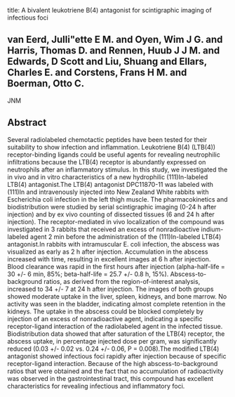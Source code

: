 title: A bivalent leukotriene B(4) antagonist for scintigraphic imaging of infectious foci

## van Eerd, Julli"ette E M. and Oyen, Wim J G. and Harris, Thomas D. and Rennen, Huub J J M. and Edwards, D Scott and Liu, Shuang and Ellars, Charles E. and Corstens, Frans H M. and Boerman, Otto C.
JNM


## Abstract
Several radiolabeled chemotactic peptides have been tested for their suitability to show infection and inflammation. Leukotriene B(4) (LTB(4)) receptor-binding ligands could be useful agents for revealing neutrophilic infiltrations because the LTB(4) receptor is abundantly expressed on neutrophils after an inflammatory stimulus. In this study, we investigated the in vivo and in vitro characteristics of a new hydrophilic (111)In-labeled LTB(4) antagonist.The LTB(4) antagonist DPC11870-11 was labeled with (111)In and intravenously injected into New Zealand White rabbits with Escherichia coli infection in the left thigh muscle. The pharmacokinetics and biodistribution were studied by serial scintigraphic imaging (0-24 h after injection) and by ex vivo counting of dissected tissues (6 and 24 h after injection). The receptor-mediated in vivo localization of the compound was investigated in 3 rabbits that received an excess of nonradioactive indium-labeled agent 2 min before the administration of the (111)In-labeled LTB(4) antagonist.In rabbits with intramuscular E. coli infection, the abscess was visualized as early as 2 h after injection. Accumulation in the abscess increased with time, resulting in excellent images at 6 h after injection. Blood clearance was rapid in the first hours after injection (alpha-half-life = 30 +/- 6 min, 85%; beta-half-life = 25.7 +/- 0.8 h, 15%). Abscess-to-background ratios, as derived from the region-of-interest analysis, increased to 34 +/- 7 at 24 h after injection. The images of both groups showed moderate uptake in the liver, spleen, kidneys, and bone marrow. No activity was seen in the bladder, indicating almost complete retention in the kidneys. The uptake in the abscess could be blocked completely by injection of an excess of nonradioactive agent, indicating a specific receptor-ligand interaction of the radiolabeled agent in the infected tissue. Biodistribution data showed that after saturation of the LTB(4) receptor, the abscess uptake, in percentage injected dose per gram, was significantly reduced (0.03 +/- 0.02 vs. 0.24 +/- 0.06, P = 0.008).The modified LTB(4) antagonist showed infectious foci rapidly after injection because of specific receptor-ligand interaction. Because of the high abscess-to-background ratios that were obtained and the fact that no accumulation of radioactivity was observed in the gastrointestinal tract, this compound has excellent characteristics for revealing infectious and inflammatory foci.

